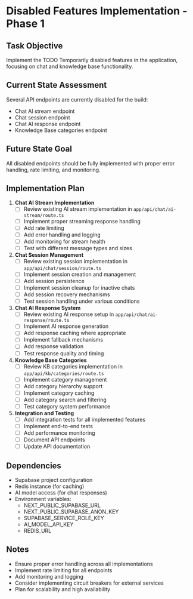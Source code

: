 # Disabled Features Implementation - Phase 1

## Task Objective
Implement the TODO Temporarily disabled features in the application, focusing on chat and knowledge base functionality.

## Current State Assessment
Several API endpoints are currently disabled for the build:
- Chat AI stream endpoint
- Chat session endpoint
- Chat AI response endpoint
- Knowledge Base categories endpoint

## Future State Goal
All disabled endpoints should be fully implemented with proper error handling, rate limiting, and monitoring.

## Implementation Plan

1. **Chat AI Stream Implementation**
   - [ ] Review existing AI stream implementation in `app/api/chat/ai-stream/route.ts`
   - [ ] Implement proper streaming response handling
   - [ ] Add rate limiting
   - [ ] Add error handling and logging
   - [ ] Add monitoring for stream health
   - [ ] Test with different message types and sizes

2. **Chat Session Management**
   - [ ] Review existing session implementation in `app/api/chat/session/route.ts`
   - [ ] Implement session creation and management
   - [ ] Add session persistence
   - [ ] Implement session cleanup for inactive chats
   - [ ] Add session recovery mechanisms
   - [ ] Test session handling under various conditions

3. **Chat AI Response System**
   - [ ] Review existing AI response setup in `app/api/chat/ai-response/route.ts`
   - [ ] Implement AI response generation
   - [ ] Add response caching where appropriate
   - [ ] Implement fallback mechanisms
   - [ ] Add response validation
   - [ ] Test response quality and timing

4. **Knowledge Base Categories**
   - [ ] Review KB categories implementation in `app/api/kb/categories/route.ts`
   - [ ] Implement category management
   - [ ] Add category hierarchy support
   - [ ] Implement category caching
   - [ ] Add category search and filtering
   - [ ] Test category system performance

5. **Integration and Testing**
   - [ ] Add integration tests for all implemented features
   - [ ] Implement end-to-end tests
   - [ ] Add performance monitoring
   - [ ] Document API endpoints
   - [ ] Update API documentation

## Dependencies
- Supabase project configuration
- Redis instance (for caching)
- AI model access (for chat responses)
- Environment variables:
  - NEXT_PUBLIC_SUPABASE_URL
  - NEXT_PUBLIC_SUPABASE_ANON_KEY
  - SUPABASE_SERVICE_ROLE_KEY
  - AI_MODEL_API_KEY
  - REDIS_URL

## Notes
- Ensure proper error handling across all implementations
- Implement rate limiting for all endpoints
- Add monitoring and logging
- Consider implementing circuit breakers for external services
- Plan for scalability and high availability 